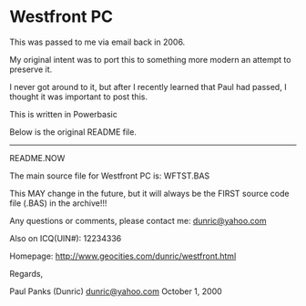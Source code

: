 # Westfront PC

This was passed to me via email back in 2006. 

My original intent was to port this to something more modern
an attempt to preserve it.

I never got around to it, but after I recently learned that Paul
had passed, I thought it was important to post this.

This is written in Powerbasic

Below is the original README file.

---

README.NOW

The main source file for Westfront PC is: WFTST.BAS

This MAY change in the future, but it will always be the FIRST
source code file (.BAS) in the archive!!!

Any questions or comments, please contact me: dunric@yahoo.com

Also on ICQ(UIN#): 12234336

Homepage: http://www.geocities.com/dunric/westfront.html

Regards,

Paul Panks (Dunric)
dunric@yahoo.com
October 1, 2000
